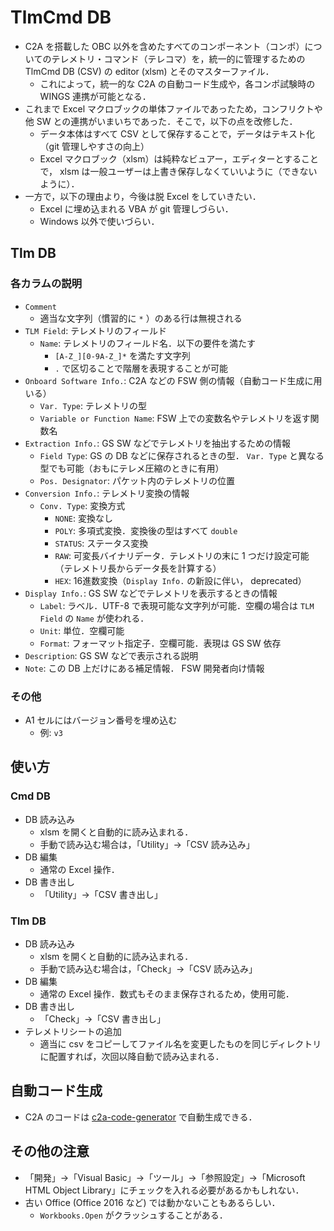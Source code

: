 # TlmCmd DB
- C2A を搭載した OBC 以外を含めたすべてのコンポーネント（コンポ）についてのテレメトリ・コマンド（テレコマ）を，統一的に管理するための TlmCmd DB (CSV) の editor (xlsm) とそのマスターファイル．
  - これによって，統一的な C2A の自動コード生成や，各コンポ試験時の WINGS 連携が可能となる．
- これまで Excel マクロブックの単体ファイルであったため，コンフリクトや他 SW との連携がいまいちであった．そこで，以下の点を改修した．
  - データ本体はすべて CSV として保存することで，データはテキスト化（git 管理しやすさの向上）
  - Excel マクロブック（xlsm）は純粋なビュアー，エディターとすることで， xlsm は一般ユーザーは上書き保存しなくていいように（できないように）．
- 一方で，以下の理由より，今後は脱 Excel をしていきたい．
  - Excel に埋め込まれる VBA が git 管理しづらい．
  - Windows 以外で使いづらい．


## Tlm DB
### 各カラムの説明
- `Comment`
  - 適当な文字列（慣習的に `*` ）のある行は無視される
- `TLM Field`: テレメトリのフィールド
  - `Name`: テレメトリのフィールド名．以下の要件を満たす
    - `[A-Z_][0-9A-Z_]*` を満たす文字列
    - `.` で区切ることで階層を表現することが可能
- `Onboard Software Info.`: C2A などの FSW 側の情報（自動コード生成に用いる）
  - `Var. Type`: テレメトリの型
  - `Variable or Function Name`: FSW 上での変数名やテレメトリを返す関数名
- `Extraction Info.`: GS SW などでテレメトリを抽出するための情報
  - `Field Type`: GS の DB などに保存されるときの型． `Var. Type` と異なる型でも可能（おもにテレメ圧縮のときに有用）
  - `Pos. Designator`: パケット内のテレメトリの位置
- `Conversion Info.`: テレメトリ変換の情報
  - `Conv. Type`: 変換方式
    - `NONE`: 変換なし
    - `POLY`: 多項式変換．変換後の型はすべて `double`
    - `STATUS`: ステータス変換
    - `RAW`: 可変長バイナリデータ．テレメトリの末に 1 つだけ設定可能（テレメトリ長からデータ長を計算する）
    - `HEX`: 16進数変換（`Display Info.` の新設に伴い， deprecated）
- `Display Info.`: GS SW などでテレメトリを表示するときの情報
  - `Label`: ラベル．UTF-8 で表現可能な文字列が可能．空欄の場合は `TLM Field` の `Name` が使われる．
  - `Unit`: 単位．空欄可能
  - `Format`: フォーマット指定子．空欄可能．表現は GS SW 依存
- `Description`: GS SW などで表示される説明
- `Note`: この DB 上だけにある補足情報． FSW 開発者向け情報

### その他
- A1 セルにはバージョン番号を埋め込む
  - 例: `v3`


## 使い方
### Cmd DB
- DB 読み込み
  - xlsm を開くと自動的に読み込まれる．
  - 手動で読み込む場合は，「Utility」→「CSV 読み込み」
- DB 編集
  - 通常の Excel 操作．
- DB 書き出し
  - 「Utility」→「CSV 書き出し」

### Tlm DB
- DB 読み込み
  - xlsm を開くと自動的に読み込まれる．
  - 手動で読み込む場合は，「Check」→「CSV 読み込み」
- DB 編集
  - 通常の Excel 操作．数式もそのまま保存されるため，使用可能．
- DB 書き出し
  - 「Check」→「CSV 書き出し」
- テレメトリシートの追加
  - 適当に csv をコピーしてファイル名を変更したものを同じディレクトリに配置すれば，次回以降自動で読み込まれる．


## 自動コード生成
- C2A のコードは [c2a-code-generator](https://github.com/arkedge/c2a-core/tree/main/code-generator) で自動生成できる．


## その他の注意
- 「開発」→「Visual Basic」→「ツール」→「参照設定」→「Microsoft HTML Object Library」にチェックを入れる必要があるかもしれない．
- 古い Office (Office 2016 など) では動かないこともあるらしい．
  - `Workbooks.Open` がクラッシュすることがある．
